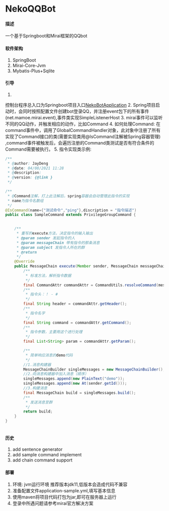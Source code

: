 # NekoQQBot

#### 描述

一个基于Springboot和Mirai框架的QQbot

#### 软件架构

1. SpringBoot
2. Mirai-Core-Jvm
3. Mybatis-Plus+Sqlite

#### 引导

1.
控制台程序总入口为Springboot项目入口[NekoBotApplication](https://gitee.com/nekotori/neko-qqbot/blob/master/NekoBot-Terminal/src/main/java/org/nekotori/NekoBotApplication.java)
2. Spring项目启动时，会同时按照配置文件创建bot登录QQ，并注册event包下的所有事件(net.mamoe.mirai.event),事件类实现SimpleListenerHost
3. mirai事件可以监听不同的QQ动作，并触发相应的动作，比如Command
4. 如何处理Command: 在command事件中，调用了GlobalCommandHandler对象，此对象中注册了所有实现了Command接口的类(需要实现类用@IsCommand注解被Spring容器管理)
   ,command事件被触发后，会遍历注册的Command类测试是否有符合条件的Command需要被执行。
5. 指令实现类示例:

```java
/**
 * @author: JayDeng
 * @date: 04/08/2021 11:28
 * @description:
 * @version: {@link }
 */

/**
 * @Command注解，打上此注解后，spring容器会自动管理此指令的实现
 * name为指令名数组
 */
@IsCommand(name={"测试命令","ping"},discription = "指令描述")
public class SampleCommand extends PrivilegeGroupCommand {
    

    /**
     * 重写的execute方法，决定指令的输入输出
     * @param sender 发起指令的人
     * @param messageChain 带有指令的那条消息
     * @param subject 发指令人所在的群
     * @return
     */
    @Override
    public MessageChain execute(Member sender, MessageChain messageChain, Group subject) {
        /**
         * 标准方法，解析指令数据
         */
        final CommandAttr commandAttr = CommandUtils.resolveCommand(messageChain.contentToString());
        /**
         * 指令头：！ - #
         */
        final String header = commandAttr.getHeader();
        /**
         * 指令名字
         */
        final String command = commandAttr.getCommand();
        /**
         * 指令参数，主要用这个进行处理
         */
        final List<String> param = commandAttr.getParam();

        /**
         * 简单响应消息的demo代码
         */
        //1.消息构建器
        MessageChainBuilder singleMessages = new MessageChainBuilder();
        //2.向消息构建器中加入消息（顺序）
        singleMessages.append(new PlainText("demo"));
        singleMessages.append(new At(sender.getId()));
        //3.构建消息
        final MessageChain build = singleMessages.build();
        /**
         * 发送消息至群
         */
        return build;
    }
}
    
```

#### 历史

1. add sentence generator
2. add sample command implement
3. add chain command support

#### 部署

1. 环境: jvm运行环境 推荐版本jdk11,低版本会造成代码不兼容
2. 准备配置文件application-sample.yml,填写基本信息
3. 使用maven将项目代码打包为jar,即可在服务器上运行
4. 登录中所遇问题请参考mirai官方解决方案